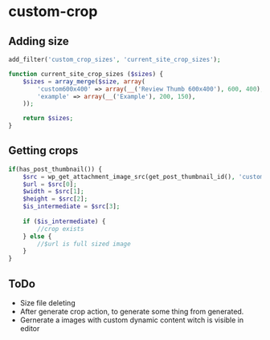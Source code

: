 # custom-crop

## Adding size

```php
add_filter('custom_crop_sizes', 'current_site_crop_sizes');

function current_site_crop_sizes ($sizes) {
    $sizes = array_merge($size, array(
        'custom600x400' => array(__('Review Thumb 600x400'), 600, 400),
        'example' => array(__('Example'), 200, 150),
    ));

    return $sizes;
}
```

## Getting crops

```php
if(has_post_thumbnail()) {
    $src = wp_get_attachment_image_src(get_post_thumbnail_id(), 'custom600x400');
    $url = $src[0];
    $width = $src[1];
    $height = $src[2];
    $is_intermediate = $src[3];
    
    if ($is_intermediate) {
        //crop exists
    } else {
        //$url is full sized image
    }
}
```
 
## ToDo

 * Size file deleting
 * After generate crop action, to generate some thing from generated.
 * Gernerate a images with custom dynamic content witch is visible in editor